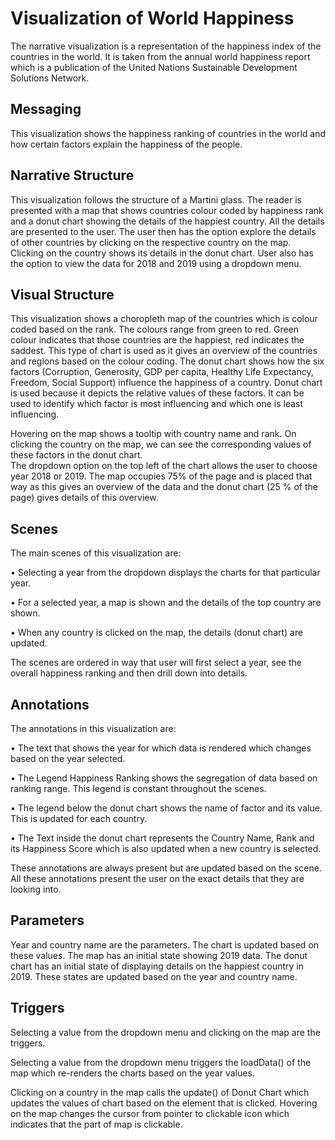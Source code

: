 # Visualization of World Happiness
The narrative visualization is a representation of the happiness index of the countries in the world. It is taken from the annual world happiness report which is a publication of the United Nations Sustainable Development Solutions Network.

## Messaging
This visualization shows the happiness ranking of countries in the world and how certain factors explain the happiness of the people. 

## Narrative Structure
This visualization follows the structure of a Martini glass. The reader is presented with a map that shows countries colour coded by happiness rank and a donut chart showing the details of the happiest country. All the details are presented to the user. The user then has the option explore the details of other countries by clicking on the respective country on the map. Clicking on the country shows its details in the donut chart. User also has the option to view the data for 2018 and 2019 using a dropdown menu.

## Visual Structure
This visualization shows a choropleth map of the countries which is colour coded based on the rank. The colours range from green to red. Green colour indicates that those countries are the happiest, red indicates the saddest. This type of chart is used as it gives an overview of the countries and regions based on the colour coding. The donut chart shows how the six factors (Corruption, Generosity, GDP per capita, Healthy Life Expectancy, Freedom, Social Support) influence the happiness of a country. Donut chart is used because it depicts the relative values of these factors. It can be used to identify which factor is most influencing and which one is least influencing.

Hovering on the map shows a tooltip with country name and rank. On clicking the country on the map, we can see the corresponding values of these factors in the donut chart.  
The dropdown option on the top left of the chart allows the user to choose year 2018 or 2019. The map occupies 75% of the page and is placed that way as this gives an overview of the data and the donut chart (25 % of the page) gives details of this overview.

## Scenes
The main scenes of this visualization are:

•	Selecting a year from the dropdown displays the charts for that particular year.

•	For a selected year, a map is shown and the details of the top country are shown.

•	When any country is clicked on the map, the details (donut chart) are updated.

The scenes are ordered in way that user will first select a year, see the overall happiness ranking and then drill down into details.

## Annotations
The annotations in this visualization are:

•	The text that shows the year for which data is rendered which changes based on the year selected.

•	The Legend Happiness Ranking shows the segregation of data based on ranking range. This legend is constant throughout the scenes.

•	The legend below the donut chart shows the name of factor and its value. This is updated for each country.

•	The Text inside the donut chart represents the Country Name, Rank and its Happiness Score which is also updated when a new country is selected.

 These annotations are always present but are updated based on the scene. All these annotations present the user on the exact details that they are looking into.

## Parameters
Year and country name are the parameters. The chart is updated based on these values.
The map has an initial state showing 2019 data. The donut chart has an initial state of displaying details on the happiest country in 2019.  These states are updated based on the year and country name.

## Triggers
Selecting a value from the dropdown menu and clicking on the map are the triggers.

Selecting a value from the dropdown menu triggers the loadData() of the map which re-renders the charts based on the year values.

Clicking on a country in the map calls the update() of Donut Chart which updates the values of chart based on the element that is clicked. Hovering on the map changes the cursor from pointer to clickable icon which indicates that the part of map is clickable.
